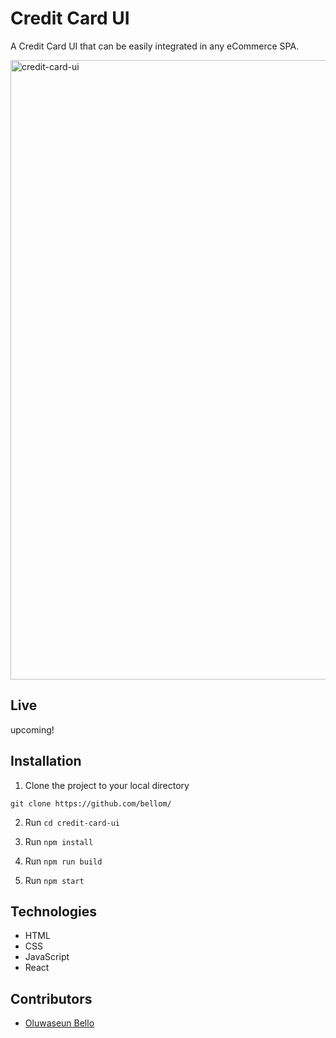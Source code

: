 # Credit Card UI
A Credit Card UI that can be easily integrated in any eCommerce SPA.

<img width="991" alt="credit-card-ui" src="![image](https://user-images.githubusercontent.com/31897434/92590408-120aca00-f294-11ea-9756-0331cc0de968.png)
">

## Live
upcoming!
## Installation

1. Clone the project to your local directory

```
git clone https://github.com/bellom/
```

2. Run `cd credit-card-ui`

3. Run `npm install`

4. Run `npm run build`

5. Run `npm start`


## Technologies

- HTML
- CSS
- JavaScript
- React

## Contributors
* [Oluwaseun Bello](https://github.com/bellom)
